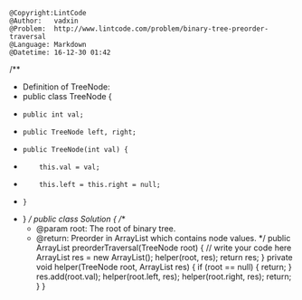 ```
@Copyright:LintCode
@Author:   vadxin
@Problem:  http://www.lintcode.com/problem/binary-tree-preorder-traversal
@Language: Markdown
@Datetime: 16-12-30 01:42
```

/**
 * Definition of TreeNode:
 * public class TreeNode {
 *     public int val;
 *     public TreeNode left, right;
 *     public TreeNode(int val) {
 *         this.val = val;
 *         this.left = this.right = null;
 *     }
 * }
 */
public class Solution {
    /**
     * @param root: The root of binary tree.
     * @return: Preorder in ArrayList which contains node values.
     */
    public ArrayList<Integer> preorderTraversal(TreeNode root) {
        // write your code here
        ArrayList<Integer> res = new ArrayList<Integer>();
        helper(root, res);
        return res;
    }
    private void helper(TreeNode root, ArrayList<Integer> res) {
        if (root == null) {
            return;
        }
        res.add(root.val);
        helper(root.left, res);
        helper(root.right, res);
        return;
    }
}